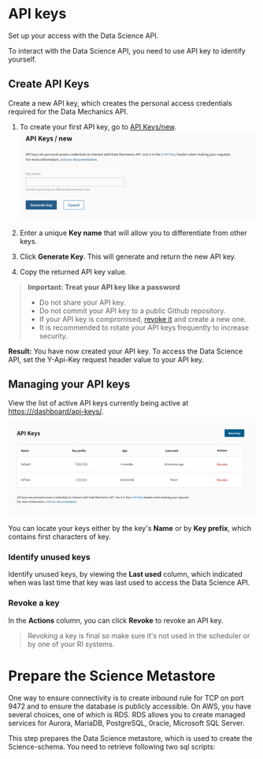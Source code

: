 # API keys
Set up your access with the Data Science API.

To interact with the Data Science API, you need to use API key to identify yourself.



## Create API Keys

Create a new API key, which creates the personal access credentials required for the Data Mechanics API.

1. To create your first API key, go to [API Keys/new](https://<your-cluster-url>/dashboard/api-keys/new).  
    ![](api-key-image.png)
   
1. Enter a unique **Key name** that will allow you to differentiate from other keys. 
   
1. Click **Generate Key**. This will generate and return the new API key.
   
1. Copy the returned API key value.

> **Important: Treat your API key like a password** <br> 
    <ul>
    <li>Do not share your API key.</li>
    <li>Do not commit your API key to a public Github repository.</li>
    <li>If your API key is compromised, [revoke it](#revoke-a-key) and create a new one.</li>
    <li>It is recommended to rotate your API keys frequently to increase security.</li>
    </ul>

**Result:** You have now created your API key. To access the Data Science API, set the Y-Api-Key request header value to your API key. 


## Managing your API keys

View the list of active API keys currently being active at [https://<your-cluster-url>/dashboard/api-keys/](https://<your-cluster-url>/dashboard/api-keys/).

![](api-key-list.png)

You can locate your keys either by the key's **Name** or by **Key prefix**, which contains first characters of key.

### Identify unused keys 

Identify unused keys, by viewing the **Last used** column, which indicated when was last time that key was last used to access the Data Science API.

### Revoke a key

In the **Actions** column, you can click **Revoke** to revoke an API key.

> Revoking a key is final so make sure it's not used in the scheduler or by one of your RI systems.


# Prepare the Science Metastore

One way to ensure connectivity is to create inbound rule for TCP on port 9472 and to ensure the database is publicly accessible. 
On AWS, you have several choices, one of which is RDS. RDS allows you to create managed services for Aurora, MariaDB, PostgreSQL,
0racle, Microsoft SQL Server.


This step prepares the Data Science metastore, which is used to create the Science-schema. You need to retrieve following two sql scripts:


